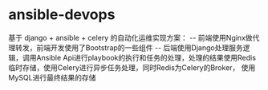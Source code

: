 # ansible-devops
基于 django + ansible + celery 的自动化运维实现方案：
-- 前端使用Nginx做代理转发，前端开发使用了Bootstrap的一些组件
-- 后端使用Django处理服务逻辑，调用Ansible Api进行playbook的执行和任务的处理，处理的结果使用Redis临时存储，使用Celery进行异步任务处理，同时Redis为Celery的Broker，
使用MySQL进行最终结果的存储
